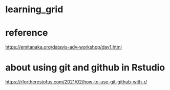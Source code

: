 # learning_grid

# reference
https://emitanaka.org/datavis-adv-workshop/day1.html

# about using git and github in Rstudio
https://rfortherestofus.com/2021/02/how-to-use-git-github-with-r/
